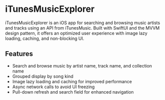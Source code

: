 # iTunesMusicExplorer

iTunesMusicExplorer is an iOS app for searching and browsing music artists and tracks using an API from iTunesMusic. Built with SwiftUI and the MVVM design pattern, it offers an optimized user experience with image lazy loading, caching, and non-blocking UI.

## Features

- Search and browse music by artist name, track name, and collection name
- Grouped display by song kind
- Image lazy loading and caching for improved performance
- Async network calls to avoid UI freezing
- Pull-down refresh and search field for enhanced navigation
